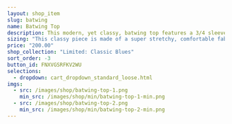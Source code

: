 ```yaml
---
layout: shop_item
slug: batwing
name: Batwing Top
description: This modern, yet classy, batwing top features a 3/4 sleeve and metallic peony accent tie at the neck. The waistband at the hem keeps it looking perfect, whether it is tucked in or not.
sizing: "This classy piece is made of a super stretchy, comfortable fabric. Its loose design makes it easy to fit many sizes. If sizing is a concern, contact us at <a href='mailto:info@freebodydesigns.com'>info@freebodydesigns.com</a> to inquire about custom sizing."
price: "200.00"
shop_collection: "Limited: Classic Blues"
sort_order: -3
button_id: FNXVGSRFKV2WU
selections:
  - dropdown: cart_dropdown_standard_loose.html
imgs:
  - src: /images/shop/batwing-top-1.png
    min_src: /images/shop/min/batwing-top-1-min.png
  - src: /images/shop/batwing-top-2.png
    min_src: /images/shop/min/batwing-top-2-min.png
---
```


